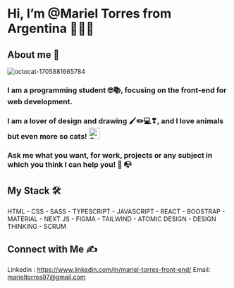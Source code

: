 # Hi, I’m @Mariel Torres from Argentina :blue_heart::yellow_heart::blue_heart:
## About me :woman:
![octocat-1705881665784](https://github.com/MITdesarrollo/MITdesarrollo/assets/108035224/2b41de1c-73e0-4c60-8c12-75adc9a8bf1d)


### I am a programming student 🤓📚, focusing on the front-end for web development.
### I am a lover of design and drawing 🖌✏💻❣, and I love animals but even more so cats! <img src="https://raw.githubusercontent.com/Tarikul-Islam-Anik/Animated-Fluent-Emojis/master/Emojis/Smilies/Smiling%20Cat%20with%20Heart-Eyes.png" alt="Smiling Cat with Heart-Eyes" width="25" height="25" />
### Ask me what you want, for work, projects or any subject in which you think I can help you! :calling: :mailbox_with_no_mail:

## My Stack :hammer_and_wrench:
HTML - CSS - SASS - TYPESCRIPT - JAVASCRIPT - REACT - BOOSTRAP - MATERIAL - NEXT JS - FIGMA - TAILWIND - ATOMIC DESIGN - DESIGN THINKING - SCRUM
<!-- ![](https://i.imgur.com/wBnN8gF.png)![](https://i.imgur.com/GDHLCHb.png)![](https://i.imgur.com/6Klokwf.png)![](https://i.imgur.com/HcCBFoG.png)![](https://i.imgur.com/YhXjdce.png)![](https://i.imgur.com/5pKuvXv.png)![](https://i.imgur.com/2xh2Hu0.jpg)![](https://i.imgur.com/Zt1NB13.png)![](https://i.imgur.com/rcoS9zy.png)![](https://i.imgur.com/H64e9VR.png) -->

## Connect with Me :writing_hand:
Linkedin : https://www.linkedin.com/in/mariel-torres-front-end/
Email: marieltorres97@gmail.com
<!-- [![](https://i.imgur.com/3U9grMO.png)](https://www.linkedin.com/in/mariel-torres-front-end/)  [![](https://i.imgur.com/h6w2VXU.png)](https://github.com/MITdesarrollo) -->

<!---
MITdesarrollo/MITdesarrollo is a ✨ special ✨ repository because its `README.md` (this file) appears on your GitHub profile.
You can click the Preview link to take a look at your changes.
--->
